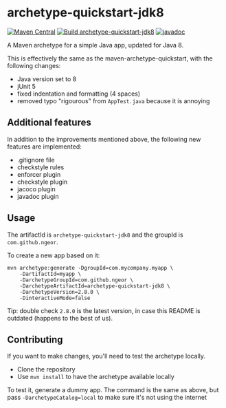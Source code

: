 # archetype-quickstart-jdk8

[![Maven Central](https://img.shields.io/maven-central/v/com.github.ngeor/archetype-quickstart-jdk8.svg?label=Maven%20Central)](https://central.sonatype.com/artifact/com.github.ngeor/archetype-quickstart-jdk8/overview)
[![Build archetype-quickstart-jdk8](https://github.com/ngeor/kamino/actions/workflows/build-archetypes-archetype-quickstart-jdk8.yml/badge.svg)](https://github.com/ngeor/kamino/actions/workflows/build-archetypes-archetype-quickstart-jdk8.yml)
[![javadoc](https://javadoc.io/badge2/com.github.ngeor/archetype-quickstart-jdk8/javadoc.svg)](https://javadoc.io/doc/com.github.ngeor/archetype-quickstart-jdk8)

A Maven archetype for a simple Java app, updated for Java 8.

This is effectively the same as the maven-archetype-quickstart,
with the following changes:

- Java version set to 8
- jUnit 5
- fixed indentation and formatting (4 spaces)
- removed typo "rigourous" from `AppTest.java` because it is annoying

## Additional features

In addition to the improvements mentioned above,
the following new features are implemented:

- .gitignore file
- checkstyle rules
- enforcer plugin
- checkstyle plugin
- jacoco plugin
- javadoc plugin

## Usage

The artifactId is `archetype-quickstart-jdk8`
and the groupId is `com.github.ngeor`.

To create a new app based on it:

```
mvn archetype:generate -DgroupId=com.mycompany.myapp \
    -DartifactId=myapp \
    -DarchetypeGroupId=com.github.ngeor \
    -DarchetypeArtifactId=archetype-quickstart-jdk8 \
    -DarchetypeVersion=2.8.0 \
    -DinteractiveMode=false
```

Tip: double check `2.8.0` is the latest version, in case this README is outdated
(happens to the best of us).

## Contributing

If you want to make changes, you'll need to test the archetype locally.

- Clone the repository
- Use `mvn install` to have the archetype available locally

To test it, generate a dummy app. The command is the same as above, but
pass `-DarchetypeCatalog=local` to make sure it's not using the internet
